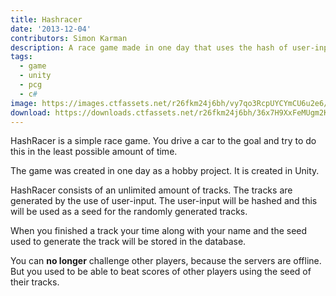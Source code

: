 ```yaml
---
title: Hashracer
date: '2013-12-04'
contributors: Simon Karman
description: A race game made in one day that uses the hash of user-input as seed for the random generated tracks. Players can compete against each other by sharing the seed.
tags:
  - game
  - unity
  - pcg
  - c#
image: https://images.ctfassets.net/r26fkm24j6bh/vy7qo3RcpUYCYmCU6u2e6/eede6a18792568c498dc39a2751dfea6/HashRacer.png
download: https://downloads.ctfassets.net/r26fkm24j6bh/36x7H9XxFeMUgm2K8Giyu0/f52aeeee66be047ffb4a5532741adacf/HashRacer.zip
---
```


HashRacer is a simple race game. You drive a car to the goal and try to do this in the least possible amount of time. 

The game was created in one day as a hobby project. It is created in Unity.

HashRacer consists of an unlimited amount of tracks. The tracks are generated by the use of user-input. The user-input will be hashed and this will be used as a seed for the randomly generated tracks.

When you finished a track your time along with your name and the seed used to generate the track will be stored in the database.

You can __no longer__ challenge other players, because the servers are offline. But you used to be able to beat scores of other players using the seed of their tracks. 